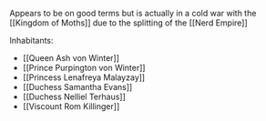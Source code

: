 Appears to be on good terms but is actually in a cold war with the [[Kingdom of Moths]] due to the splitting of the [[Nerd Empire]]

Inhabitants:
- [[Queen Ash von Winter]]
- [[Prince Purpington von Winter]]
- [[Princess Lenafreya Malayzay]]
- [[Duchess Samantha Evans]]
- [[Duchess Nelliel Terhaus]]
- [[Viscount Rom Killinger]]

